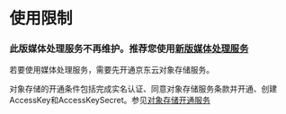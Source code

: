 # 使用限制
### 此版媒体处理服务不再维护。推荐您使用[新版媒体处理服务](https://docs.jdcloud.com/cn/media-processing-service/introduction/product-overview)

若要使用媒体处理服务，需要先开通京东云对象存储服务。

对象存储的开通条件包括完成实名认证、同意对象存储服务条款并开通、创建AccessKey和AccessKeySecret。参见[对象存储开通服务](../../../Object-Storage-Service/Getting-Started/Sign-Up-Service-1.md)
